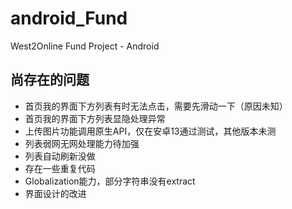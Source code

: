 # android_Fund
West2Online Fund Project - Android

## 尚存在的问题
- 首页我的界面下方列表有时无法点击，需要先滑动一下（原因未知）
- 首页我的界面下方列表显隐处理异常
- 上传图片功能调用原生API，仅在安卓13通过测试，其他版本未测
- 列表弱网无网处理能力待加强
- 列表自动刷新没做
- 存在一些重复代码
- Globalization能力，部分字符串没有extract
- 界面设计的改进
